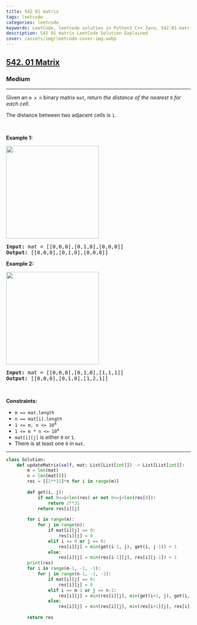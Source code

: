 ```yaml
---
title: 542 01 matrix
tags: leetcode
categories: leetcode
keywords: LeetCode, leetcode solution in Python3 C++ Java, 542-01-matrix solution
description: 542 01 matrix LeetCode Solution Explained
cover: /assets/img/leetcode-cover-img.webp
---
```



<h2><a href="https://leetcode.com/problems/01-matrix/">542. 01 Matrix</a></h2><h3>Medium</h3><hr><div><p>Given an <code>m x n</code> binary matrix <code>mat</code>, return <em>the distance of the nearest </em><code>0</code><em> for each cell</em>.</p>

<p>The distance between two adjacent cells is <code>1</code>.</p>

<p>&nbsp;</p>
<p><strong>Example 1:</strong></p>
<img alt="" src="https://assets.leetcode.com/uploads/2021/04/24/01-1-grid.jpg" style="width: 253px; height: 253px;">
<pre><strong>Input:</strong> mat = [[0,0,0],[0,1,0],[0,0,0]]
<strong>Output:</strong> [[0,0,0],[0,1,0],[0,0,0]]
</pre>

<p><strong>Example 2:</strong></p>
<img alt="" src="https://assets.leetcode.com/uploads/2021/04/24/01-2-grid.jpg" style="width: 253px; height: 253px;">
<pre><strong>Input:</strong> mat = [[0,0,0],[0,1,0],[1,1,1]]
<strong>Output:</strong> [[0,0,0],[0,1,0],[1,2,1]]
</pre>

<p>&nbsp;</p>
<p><strong>Constraints:</strong></p>

<ul>
	<li><code>m == mat.length</code></li>
	<li><code>n == mat[i].length</code></li>
	<li><code>1 &lt;= m, n &lt;= 10<sup>4</sup></code></li>
	<li><code>1 &lt;= m * n &lt;= 10<sup>4</sup></code></li>
	<li><code>mat[i][j]</code> is either <code>0</code> or <code>1</code>.</li>
	<li>There is at least one <code>0</code> in <code>mat</code>.</li>
</ul>
</div>

---




```python
class Solution:
    def updateMatrix(self, mat: List[List[int]]) -> List[List[int]]:
        m = len(mat)
        n = len(mat[0])
        res = [[2**31]*n for i in range(m)]
        
        def get(i, j):
            if not 0<=i<len(res) or not 0<=j<len(res[0]):
                return 2**31
            return res[i][j]
        
        for i in range(m):
            for j in range(n):
                if mat[i][j] == 0:
                    res[i][j] = 0
                elif i == 0 or j == 0:
                    res[i][j] = min(get(i-1, j), get(i, j-1)) + 1
                else:
                    res[i][j] = min(res[i-1][j], res[i][j-1]) + 1
        print(res)
        for i in range(m-1, -1, -1):
            for j in range(n-1, -1, -1):
                if mat[i][j] == 0:
                    res[i][j] = 0
                elif i == m-1 or j == n-1:
                    res[i][j] = min(res[i][j], min(get(i+1, j), get(i, j+1)) + 1)
                else:
                    res[i][j] = min(res[i][j], min(res[i+1][j], res[i][j+1]) + 1)
        
        return res
                    
                    
                    
```
